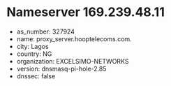 # Nameserver 169.239.48.11

* as_number: 327924
* name: proxy_server.hooptelecoms.com.
* city: Lagos
* country: NG
* organization: EXCELSIMO-NETWORKS
* version: dnsmasq-pi-hole-2.85
* dnssec: false
